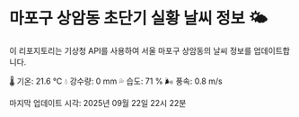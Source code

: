 
# 마포구 상암동 초단기 실황 날씨 정보 🌤️

이 리포지토리는 기상청 API를 사용하여 서울 마포구 상암동의 날씨 정보를 업데이트합니다. 

🌡️ 기온: 21.6 ℃
💧 강수량: 0 mm
💦 습도: 71 %
🌬️ 풍속: 0.8 m/s

마지막 업데이트 시각: 2025년 09월 22일 22시 22분    
